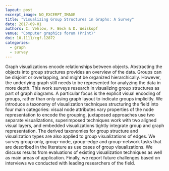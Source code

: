 ```yaml
---
layout: post
excerpt_image: NO_EXCERPT_IMAGE
title: "Visualizing Group Structures in Graphs: A Survey"
date: 2017-09-01
authors: C. Vehlow, F. Beck & D. Weiskopf
venue: "Computer graphics forum (Print)"
doi: 10.1111/cgf.12872
categories:
  - graph
  - survey
---
```

Graph visualizations encode relationships between objects. Abstracting the objects into group structures provides an overview of the data. Groups can be disjoint or overlapping, and might be organized hierarchically. However, the underlying graph still needs to be represented for analyzing the data in more depth. This work surveys research in visualizing group structures as part of graph diagrams. A particular focus is the explicit visual encoding of groups, rather than only using graph layout to indicate groups implicitly. We introduce a taxonomy of visualization techniques structuring the field into four main categories: visual node attributes vary properties of the node representation to encode the grouping, juxtaposed approaches use two separate visualizations, superimposed techniques work with two aligned visual layers, and embedded visualizations tightly integrate group and graph representation. The derived taxonomies for group structure and visualization types are also applied to group visualizations of edges. We survey group‐only, group–node, group–edge and group–network tasks that are described in the literature as use cases of group visualizations. We discuss results from evaluations of existing visualization techniques as well as main areas of application. Finally, we report future challenges based on interviews we conducted with leading researchers of the field.
